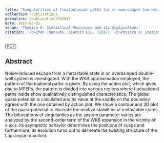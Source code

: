 ```yaml
---
title: "Singularities of fluctuational paths for an overdamped two-well system driven by white noise"
collection: publications
permalink: /publication/PA2017
date: 2017-03-01
venue: 'Physica A: Statistical Mechanics and its Applications'
citation: '<b>Zhen Chen</b>, Xianbin Liu. (2017). <i>Physica A: Statistical Mechanics and its Applications</i>, 469: 206-215.'
---
```



[[PDF]](http://MAGICzhen.github.io/files/PA2017.pdf)

## Abstract
Noise-induced escape from a metastable state in an overdamped double-well system is investigated. With the WKB approximation employed, the pattern of fluctuational paths is given. By using the action plot, which gives rise to MPEPs, the pattern is divided into various regions where fluctuational paths inside show qualitatively distinguished characteristics. The global quasi-potential is calculated and its value at the saddle on the boundary agrees with the one obtained by action plot. We show a contour and 3D plot of the quasi-potential to illustrate the relative stabilities of metastable states. The bifurcations of singularities as the system parameter varies are analyzed by the second-order term of the WKB expansion in the vicinity of x axis. Its asymptotic behavior determines the positions of cusps and furthermore, its evolution turns out to delineate the twisting structure of the Lagrangian manifold.
